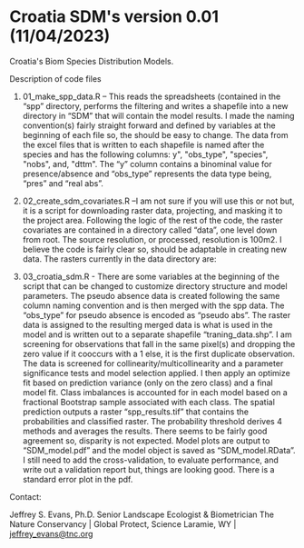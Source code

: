 # Croatia SDM's version 0.01 (11/04/2023)

Croatia's Biom Species Distribution Models. 

Description of code files 

1.	01_make_spp_data.R –  This reads the spreadsheets (contained in the “spp” directory, performs the filtering and writes a shapefile into a new directory in “SDM” that will contain the model results. I made the naming convention(s) fairly straight forward and defined by variables at the beginning of each file so, the should be easy to change. The data from the excel files that is written to each shapefile is named after the species and has the following columns: y", "obs_type", "species", "nobs", and, "dttm". The “y” column contains a binominal value for presence/absence and “obs_type” represents the data type being, “pres” and “real abs”. 
 
2.	02_create_sdm_covariates.R –I am not sure if you will use this or not but, it is a script for downloading raster data, projecting, and masking it to the project area. Following the logic of the rest of the code, the raster covariates are contained in a directory called “data”, one level down from root. The source resolution, or processed, resolution is 100m2. I believe the code is fairly clear so, should be adaptable in creating new data. The rasters currently in the data directory are:   

3.	03_croatia_sdm.R - There are some variables at the beginning of the script that can be changed to customize directory structure and model parameters.  The pseudo absence data is created following the same column naming convention and is then merged with the spp data. The “obs_type” for pseudo absence is encoded as “pseudo abs”. The raster data is assigned to the resulting merged data is what is used in the model and is written out to a separate shapefile “traning_data.shp”. I am screening for observations that fall in the same pixel(s) and dropping the zero value if it cooccurs with a 1 else, it is the first duplicate observation. The data is screened for collinearity/multicollinearity and a parameter significance tests and model selection applied. I then apply an optimize fit based on prediction variance (only on the zero class) and a final model fit. Class imbalances is accounted for in each model based on a fractional Bootstrap sample associated with each class. The spatial prediction outputs a raster “spp_results.tif” that contains the probabilities and classified raster. The probability threshold derives 4 methods and averages the results. There seems to be fairly good agreement so, disparity is not expected. Model plots are output to “SDM_model.pdf” and the model object is saved as “SDM_model.RData”. I still need to add the cross-validation, to evaluate performance, and write out a validation report but, things are looking good. There is a standard error plot in the pdf.

Contact:

Jeffrey S. Evans, Ph.D.
Senior Landscape Ecologist & Biometrician 
The Nature Conservancy | Global Protect, Science 
Laramie, WY | jeffrey_evans@tnc.org
